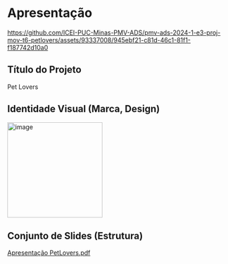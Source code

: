 # Apresentação


https://github.com/ICEI-PUC-Minas-PMV-ADS/pmv-ads-2024-1-e3-proj-mov-t6-petlovers/assets/93337008/945ebf21-c81d-46c1-81f1-f187742d10a0


## Título do Projeto

Pet Lovers

## Identidade Visual (Marca, Design)

<img width="216" alt="image" src="https://github.com/ICEI-PUC-Minas-PMV-ADS/pmv-ads-2024-1-e3-proj-mov-t6-petlovers/assets/93337008/7c568602-87c3-4103-b563-4d0c4bca547d">


## Conjunto de Slides (Estrutura)

[Apresentação PetLovers.pdf](https://github.com/user-attachments/files/15945752/Apresentacao.PetLovers.pdf)


